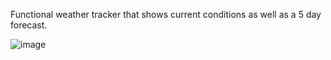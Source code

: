 Functional weather tracker that shows current conditions as well as a 5 day forecast.

![image](https://user-images.githubusercontent.com/95551676/152716633-a7359fe1-df23-4061-a132-ab7edae27d53.png)
